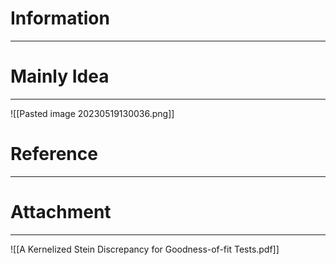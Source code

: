 # Information
---


# Mainly Idea
---
![[Pasted image 20230519130036.png]]

# Reference
---


# Attachment
---
![[A Kernelized Stein Discrepancy for Goodness-of-fit Tests.pdf]]